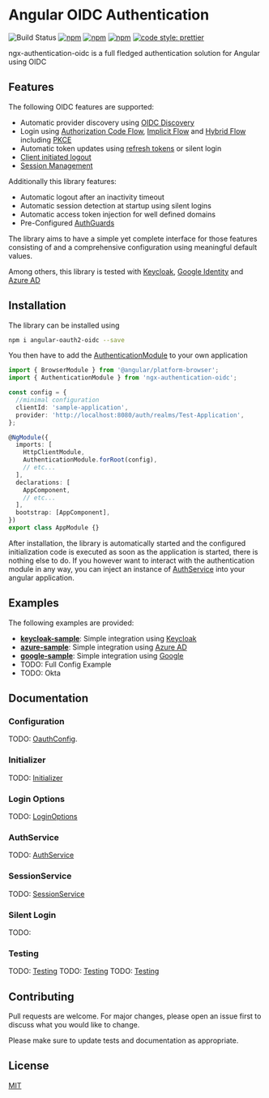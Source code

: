 # Angular OIDC Authentication
![Build Status](https://github.com/lizzyTheLizard/ngx-authentication-oidc/actions/workflows/test.yml/badge.svg)
[![npm](https://img.shields.io/npm/v/ngx-authentication-oidc.svg)](
https://www.npmjs.com/package/ngx-authentication-oidc)
[![npm](https://img.shields.io/npm/dm/ngx-authentication-oidc.svg)](https://www.npmjs.com/package/ngx-authentication-oidc)
[![npm](https://img.shields.io/npm/l/ngx-authentication-oidc.svg)](https://www.npmjs.com/package/ngx-authentication-oidc)
[![code style: prettier](https://img.shields.io/badge/code_style-prettier-ff69b4.svg)](https://github.com/prettier/prettier)

ngx-authentication-oidc is a full fledged authentication solution for Angular using OIDC

## Features
The following OIDC features are supported:
* Automatic provider discovery using [OIDC Discovery](https://openid.net/specs/openid-connect-discovery-1_0.html)
* Login using [Authorization Code Flow](https://openid.net/specs/openid-connect-core-1_0.html#CodeFlowAuth), [Implicit Flow](https://openid.net/specs/openid-connect-core-1_0.html#ImplicitFlowAuth) and [Hybrid Flow](https://openid.net/specs/openid-connect-core-1_0.html#HybridFlowAuth) including [PKCE](https://datatracker.ietf.org/doc/html/rfc7636)
* Automatic token updates using [refresh tokens](https://openid.net/specs/openid-connect-core-1_0.html#RefreshTokens) or silent login
* [Client initiated logout](https://openid.net/specs/openid-connect-rpinitiated-1_0.html)
* [Session Management](https://openid.net/specs/openid-connect-session-1_0.html)

Additionally this library features:
* Automatic logout after an inactivity timeout
* Automatic session detection at startup using silent logins
* Automatic access token injection for well defined domains
* Pre-Configured [AuthGuards](https://angular.io/api/router/CanActivate)

The library aims to have a simple yet complete interface for those features consisting of and a comprehensive configuration using meaningful default values.

Among others, this library is tested with [Keycloak](https://www.keycloak.org/), [Google Identity](https://developers.google.com/identity/protocols/oauth2/openid-connect) and [Azure AD](https://azure.microsoft.com/en-us/services/active-directory/)

## Installation
The library can be installed using
```sh
npm i angular-oauth2-oidc --save
```

You then have to add the [AuthenticationModule](projects/ngx-authentication-oidc/src/lib/authentication-module.ts) to your own application

```Typescript
import { BrowserModule } from '@angular/platform-browser';
import { AuthenticationModule } from 'ngx-authentication-oidc';

const config = {
  //minimal configuration
  clientId: 'sample-application',
  provider: 'http://localhost:8080/auth/realms/Test-Application',
};

@NgModule({
  imports: [
    HttpClientModule,
    AuthenticationModule.forRoot(config),
    // etc...
  ],
  declarations: [
    AppComponent,
    // etc...
  ],
  bootstrap: [AppComponent],
})
export class AppModule {}
```

After installation, the library is automatically started and the configured initialization code is executed as soon as the application is started, there is nothing else to do.
If you however want to interact with the authentication module in any way, you can inject an instance of [AuthService](projects/ngx-authentication-oidc/src/lib/auth.service.ts) into your angular application.


## Examples
The following examples are provided:
* **[keycloak-sample](../../projects/keycloak-sample/README.md)**: Simple integration using [Keycloak](https://www.keycloak.org/)
* **[azure-sample](../../projects/azure-sample/README.md)**: Simple integration using [Azure AD](https://azure.microsoft.com/en-us/services/active-directory/)
* **[google-sample](../../projects/google-sample/README.md)**: Simple integration using [Google](https://developers.google.com/identity/protocols/oauth2/openid-connect)
* TODO: Full Config Example
* TODO: Okta

## Documentation
### Configuration
TODO: [OauthConfig](src/lib/configuration/oauth-config.ts).

### Initializer
TODO: [Initializer](src/lib/configuration/initializer.ts)

### Login Options
TODO: [LoginOptions](src/lib/configuration/login-options.ts)

### AuthService
TODO: [AuthService](src/lib/auth.service.ts)

### SessionService
TODO: [SessionService](src/lib/session.service.ts) 

### Silent Login
TODO: 

### Testing
TODO: [Testing](src/lib/testing/authentication-testing-module.ts) 
TODO: [Testing](src/lib/testing/auth-testing.service.ts) 
TODO: [Testing](src/lib/testing/session-testing-service.ts) 

## Contributing
Pull requests are welcome. For major changes, please open an issue first to discuss what you would like to change.

Please make sure to update tests and documentation as appropriate.

## License
[MIT](LICENSE)